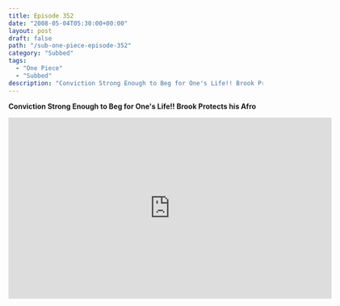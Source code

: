 ```yaml
---
title: Episode 352
date: "2008-05-04T05:30:00+00:00"
layout: post
draft: false
path: "/sub-one-piece-episode-352"
category: "Subbed"
tags:
  - "One Piece"
  - "Subbed"
description: "Conviction Strong Enough to Beg for One's Life!! Brook Protects his Afro"
---
```


**Conviction Strong Enough to Beg for One's Life!! Brook Protects his Afro**

<iframe width="640" height="360" src="https://www.rapidvideo.com/e/FXV0ITIHO4" frameborder="0" marginwidth=0 marginheight=0 scrolling=no allowfullscreen></iframe>

